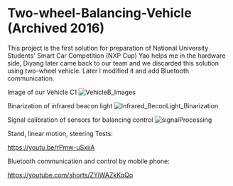 # Two-wheel-Balancing-Vehicle (Archived 2016)
This project is the first solution for preparation of National University Students' Smart Car Competition (NXP Cup)
Yao helps me in the hardware side, Diyang later came back to our team and we discarded this solution using two-wheel vehicle.
Later I modified it and add Bluetooth communication.

Image of our Vehicle C1
![VehicleB_Images](https://user-images.githubusercontent.com/89890055/212486730-470e9855-3a70-4229-8cc4-7a6fa92cb426.JPG)

Binarization of infrared beacon light
![Infrared_BeconLight_Binarization](https://user-images.githubusercontent.com/89890055/212486726-4edfd20b-b2e4-4e36-85f7-67a79aacd47f.jpg)

Signal calibration of sensors for balancing control
![signalProcessing](https://user-images.githubusercontent.com/89890055/212486764-3713bb77-7d34-4837-b1ca-58338e2468ff.jpg)

Stand, linear motion, steering Tests:

https://youtu.be/rPmw-uSxiiA

Bluetooth communication and control by mobile phone:

https://youtube.com/shorts/ZYiWAZkKqQo
